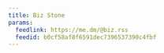 ```yaml
---
title: Biz Stone
params:
  feedlink: https://me.dm/@biz.rss
  feedid: b0cf58af8f6591dec7396537390c4fbf
---
```

